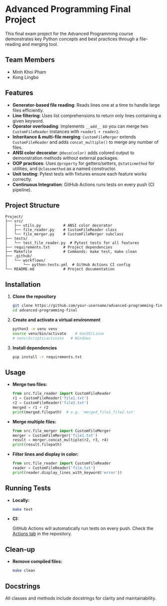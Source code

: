 # Advanced Programming Final Project

This final exam project for the Advanced Programming course demonstrates key Python concepts and best practices through a file-reading and merging tool.

## Team Members

- Minh Khoi Pham
- Kong Lingbo

## Features

- **Generator-based file reading**: Reads lines one at a time to handle large files efficiently.
- **Line filtering**: Uses list comprehensions to return only lines containing a given keyword.
- **Operator overloading**: Implements `__add__` so you can merge two `CustomFileReader` instances with `reader1 + reader2`.
- **Inheritance & multi-file merging**: `CustomFileMerger` extends `CustomFileReader` and adds `concat_multiple()` to merge any number of files.
- **ANSI color decorator**: `@deco(color)` adds colored output to demonstration methods without external packages.
- **OOP practices**: Uses `@property` for getters/setters, `@staticmethod` for utilities, and `@classmethod` as a named constructor.
- **Unit testing**: Pytest tests with fixtures ensure each feature works correctly.
- **Continuous Integration**: GitHub Actions runs tests on every push (CI pipeline).

## Project Structure
```plaintext
Project/
├── src/
│   ├── utils.py          # ANSI color decorator
│   ├── file_reader.py    # CustomFileReader class
│   └── file_merger.py    # CustomFileMerger subclass
├── tests/
│   └── test_file_reader.py  # Pytest tests for all features
├── requirements.txt      # Project dependencies
├── Makefile              # Commands: make test, make clean
├── .github/
│   └── workflows/
│       └── python-tests.yml  # GitHub Actions CI config
└── README.md             # Project documentation
```

## Installation

1. **Clone the repository**

   ```bash
   git clone https://github.com/your-username/advanced-programming-final.git
   cd advanced-programming-final
   ```

2. **Create and activate a virtual environment**

   ```bash
   python3 -m venv venv
   source venv/bin/activate    # macOS/Linux
   # venv\Scripts\activate   # Windows
   ```

3. **Install dependencies**

   ```bash
   pip install -r requirements.txt
   ```

## Usage

* **Merge two files:**

  ```python
  from src.file_reader import CustomFileReader
  r1 = CustomFileReader('file1.txt')
  r2 = CustomFileReader('file2.txt')
  merged = r1 + r2
  print(merged.filepath)  # e.g. 'merged_file1_file2.txt'
  ```

* **Merge multiple files:**

  ```python
  from src.file_merger import CustomFileMerger
  merger = CustomFileMerger('file1.txt')
  result = merger.concat_multiple(r2, r3, r4)
  print(result.filepath)
  ```

* **Filter lines and display in color:**

  ```python
  from src.file_reader import CustomFileReader
  reader = CustomFileReader('file.txt')
  print(reader.display_lines_with_keyword('error'))
  ```

## Running Tests

* **Locally:**

  ```bash
  make test
  ```

* **CI:**

  GitHub Actions will automatically run tests on every push. Check the [Actions tab](../../actions) in the repository.

## Clean-up

* **Remove compiled files:**

  ```bash
  make clean
  ```

## Docstrings

All classes and methods include docstrings for clarity and maintainability.